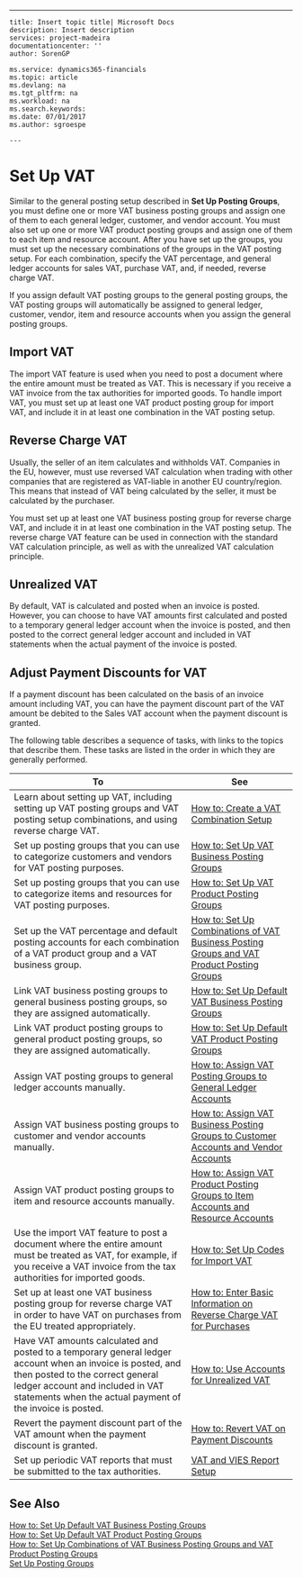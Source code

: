 ---
    title: Insert topic title| Microsoft Docs
    description: Insert description
    services: project-madeira
    documentationcenter: ''
    author: SorenGP

    ms.service: dynamics365-financials
    ms.topic: article
    ms.devlang: na
    ms.tgt_pltfrm: na
    ms.workload: na
    ms.search.keywords:
    ms.date: 07/01/2017
    ms.author: sgroespe

    ---
# Set Up VAT
Similar to the general posting setup described in **Set Up Posting Groups**, you must define one or more VAT business posting groups and assign one of them to each general ledger, customer, and vendor account. You must also set up one or more VAT product posting groups and assign one of them to each item and resource account. After you have set up the groups, you must set up the necessary combinations of the groups in the VAT posting setup. For each combination, specify the VAT percentage, and general ledger accounts for sales VAT, purchase VAT, and, if needed, reverse charge VAT.  
  
 If you assign default VAT posting groups to the general posting groups, the VAT posting groups will automatically be assigned to general ledger, customer, vendor, item and resource accounts when you assign the general posting groups.  
  
## Import VAT  
 The import VAT feature is used when you need to post a document where the entire amount must be treated as VAT. This is necessary if you receive a VAT invoice from the tax authorities for imported goods. To handle import VAT, you must set up at least one VAT product posting group for import VAT, and include it in at least one combination in the VAT posting setup.  
  
## Reverse Charge VAT  
 Usually, the seller of an item calculates and withholds VAT. Companies in the EU, however, must use reversed VAT calculation when trading with other companies that are registered as VAT-liable in another EU country\/region. This means that instead of VAT being calculated by the seller, it must be calculated by the purchaser.  
  
 You must set up at least one VAT business posting group for reverse charge VAT, and include it in at least one combination in the VAT posting setup. The reverse charge VAT feature can be used in connection with the standard VAT calculation principle, as well as with the unrealized VAT calculation principle.  
  
## Unrealized VAT  
 By default, VAT is calculated and posted when an invoice is posted. However, you can choose to have VAT amounts first calculated and posted to a temporary general ledger account when the invoice is posted, and then posted to the correct general ledger account and included in VAT statements when the actual payment of the invoice is posted.  
  
## Adjust Payment Discounts for VAT  
 If a payment discount has been calculated on the basis of an invoice amount including VAT, you can have the payment discount part of the VAT amount be debited to the Sales VAT account when the payment discount is granted.  
  
 The following table describes a sequence of tasks, with links to the topics that describe them. These tasks are listed in the order in which they are generally performed.  
  
|**To**|**See**|  
|------------|-------------|  
|Learn about setting up VAT, including setting up VAT posting groups and VAT posting setup combinations, and using reverse charge VAT.|[How to: Create a VAT Combination Setup](../Finance/how-to-create-a-vat-combination-setup.md)|  
|Set up posting groups that you can use to categorize customers and vendors for VAT posting purposes.|[How to: Set Up VAT Business Posting Groups](../Finance/how-to-set-up-vat-business-posting-groups.md)|  
|Set up posting groups that you can use to categorize items and resources for VAT posting purposes.|[How to: Set Up VAT Product Posting Groups](../Finance/how-to-set-up-vat-product-posting-groups.md)|  
|Set up the VAT percentage and default posting accounts for each combination of a VAT product group and a VAT business group.|[How to: Set Up Combinations of VAT Business Posting Groups and VAT Product Posting Groups](../Finance/how-to-set-up-combinations-of-vat-business-posting-groups-and-vat-product-posting-groups.md)|  
|Link VAT business posting groups to general business posting groups, so they are assigned automatically.|[How to: Set Up Default VAT Business Posting Groups](../Finance/how-to-set-up-default-vat-business-posting-groups.md)|  
|Link VAT product posting groups to general product posting groups, so they are assigned automatically.|[How to: Set Up Default VAT Product Posting Groups](../Finance/how-to-set-up-default-vat-product-posting-groups.md)|  
|Assign VAT posting groups to general ledger accounts manually.|[How to: Assign VAT Posting Groups to General Ledger Accounts](../Finance/how-to-assign-vat-posting-groups-to-general-ledger-accounts.md)|  
|Assign VAT business posting groups to customer and vendor accounts manually.|[How to: Assign VAT Business Posting Groups to Customer Accounts and Vendor Accounts](../Finance/how-to-assign-vat-business-posting-groups-to-customer-accounts-and-vendor-accounts.md)|  
|Assign VAT product posting groups to item and resource accounts manually.|[How to: Assign VAT Product Posting Groups to Item Accounts and Resource Accounts](../Finance/how-to-assign-vat-product-posting-groups-to-item-accounts-and-resource-accounts.md)|  
|Use the import VAT feature to post a document where the entire amount must be treated as VAT, for example, if you receive a VAT invoice from the tax authorities for imported goods.|[How to: Set Up Codes for Import VAT](../Finance/how-to-set-up-codes-for-import-vat.md)|  
|Set up at least one VAT business posting group for reverse charge VAT in order to have VAT on purchases from the EU treated appropriately.|[How to: Enter Basic Information on Reverse Charge VAT for Purchases](../Finance/how-to-enter-basic-information-on-reverse-charge-vat-for-purchases.md)|  
|Have VAT amounts calculated and posted to a temporary general ledger account when an invoice is posted, and then posted to the correct general ledger account and included in VAT statements when the actual payment of the invoice is posted.|[How to: Use Accounts for Unrealized VAT](../Finance/how-to-use-accounts-for-unrealized-vat.md)|  
|Revert the payment discount part of the VAT amount when the payment discount is granted.|[How to: Revert VAT on Payment Discounts](../Finance/how-to-revert-vat-on-payment-discounts.md)|  
|Set up periodic VAT reports that must be submitted to the tax authorities.|[VAT and VIES Report Setup](../Finance/vat-and-vies-report-setup.md)|  
  
## See Also  
 [How to: Set Up Default VAT Business Posting Groups](../Finance/how-to-set-up-default-vat-business-posting-groups.md)   
 [How to: Set Up Default VAT Product Posting Groups](../Finance/how-to-set-up-default-vat-product-posting-groups.md)   
 [How to: Set Up Combinations of VAT Business Posting Groups and VAT Product Posting Groups](../Finance/how-to-set-up-combinations-of-vat-business-posting-groups-and-vat-product-posting-groups.md)   
 [Set Up Posting Groups](../Finance/set-up-posting-groups.md)